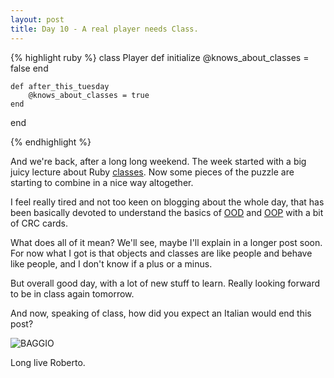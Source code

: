 ```yaml
---
layout: post
title: Day 10 - A real player needs Class.
---
```


{% highlight ruby %}
class Player
	def initialize
		@knows_about_classes = false
	end

	def after_this_tuesday
		@knows_about_classes = true
	end
end

{% endhighlight %}

And we're back, after a long long weekend. The week started with a big juicy lecture about Ruby [classes](http://en.wikipedia.org/wiki/Class_%28computer_programming%29).
Now some pieces of the puzzle are starting to combine in a nice way altogether.

I feel really tired and not too keen on blogging about the whole day, that has been basically devoted to understand the basics of [OOD](http://en.wikipedia.org/wiki/Object-oriented_design) and [OOP](http://en.wikipedia.org/wiki/Object-oriented_programming) with a bit of CRC cards.

What does all of it mean? We'll see, maybe I'll explain in a longer post soon. For now what I got is that objects and classes are like people and behave like people, and I don't know if a plus or a minus.

But overall good day, with a lot of new stuff to learn. Really looking forward to be in class again tomorrow.

And now, speaking of class, how did you expect an Italian would end this post?

![BAGGIO](http://federicomaffei.github.io/public/images/baggio.jpg)

Long live Roberto.